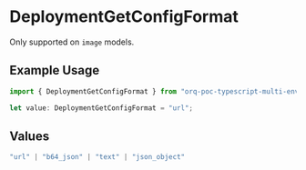 # DeploymentGetConfigFormat

Only supported on `image` models.

## Example Usage

```typescript
import { DeploymentGetConfigFormat } from "orq-poc-typescript-multi-env-version/models/operations";

let value: DeploymentGetConfigFormat = "url";
```

## Values

```typescript
"url" | "b64_json" | "text" | "json_object"
```